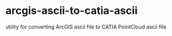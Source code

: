 # arcgis-ascii-to-catia-ascii
utility for converting ArcGIS ascii file to CATIA PointCloud ascii file
